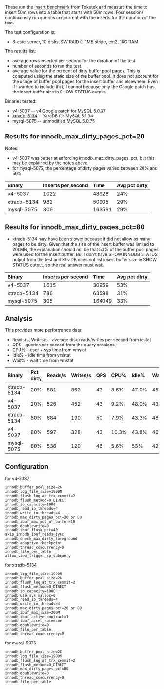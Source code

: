 These run the [insert benchmark](http://www.tokutek.com/benchmark.php) from Tokutek and measure the time to insert 50m rows into a table that starts with 50m rows. Four sessions continuously run queries concurrent with the inserts for the duration of the test.

The test configuration is:
  * 8-core server, 10 disks, SW RAID 0, 1MB stripe, ext2, 16G RAM

The results list:
  * average rows inserted per second for the duration of the test
  * number of seconds to run the test
  * average value for the percent of dirty buffer pool pages. This is computed using the static size of the buffer pool. It does not account for the usage of buffer pool pages for the insert buffer and elsewhere. Even if I wanted to include that, I cannot because only the Google patch has the insert buffer size in SHOW STATUS output.

Binaries tested:
  * v4-5037 -- v4 Google patch for MySQL 5.0.37
  * [xtradb-5134](http://www.percona.com/percona-lab.html) -- XtraDB for MySQL 5.1.34
  * mysql-5075 -- unmodified MySQL 5.0.75

## Results for innodb\_max\_dirty\_pages\_pct=20 ##

Notes:
  * v4-5037 was better at enforcing innodb\_max\_dirty\_pages\_pct, but this may be explained by the notes above.
  * for mysql-5075, the percentage of dirty pages varied between 20% and 50%

| **Binary** | **Inserts per second** | **Time** | **Avg pct dirty** |
|:-----------|:-----------------------|:---------|:------------------|
| v4-5037 | 1022 | 48928 | 24% |
| xtradb-5134 | 982 | 50905 | 29% |
| mysql-5075 | 306 | 163591 | 29% |

## Results for innodb\_max\_dirty\_pages\_pct=80 ##

  * xtradb-5134 may have been slower because it did not allow as many pages to be dirty. Given that the size of the insert buffer was limited to 200MB, the explanation should not be that 50% of the buffer pool pages were used for the insert buffer. But I don't have SHOW INNODB STATUS output from the test and XtraDB does not list insert buffer size in SHOW STATUS output, so the real answer must wait.

| **Binary** | **Inserts per second** | **Time** | **Avg pct dirty** |
|:-----------|:-----------------------|:---------|:------------------|
| v4-5037 | 1615 | 30959 | 53% |
| xtradb-5134 | 786 | 63598 | 31% |
| mysql-5075 | 305 | 164049 | 33% |

## Analysis ##

This provides more performance data:
  * Reads/s, Writes/s - average disk reads/writes per second from iostat
  * QPS - queries per second from the query sessions
  * CPU% - user + sys time from vmstat
  * Idle% - idle time from vmstat
  * Wait% - wait time from vmstat

| **Binary** | **Pct dirty** | **Reads/s** | **Writes/s** | **QPS** | **CPU%** | **Idle%** | **Wait%** |
|:-----------|:--------------|:------------|:-------------|:--------|:---------|:----------|:----------|
| xtradb-5134 | 20% | 581 | 353 | 43 | 8.6% | 47.0% | 45.0% |
| v4-5037 | 20% | 526 | 452 | 43 | 9.2% | 48.0% | 43.0% |
| xtradb-5134 | 80% | 684 | 190 | 50 | 7.9% | 43.3% | 48.3% |
| v4-5037 | 80% | 597 | 328 | 43 | 10.3% | 43.8% | 46.0% |
| mysql-5075 | 80% | 536 | 120 | 46 | 5.6% | 53% | 42% |

## Configuration ##

for v4-5037
```
innodb_buffer_pool_size=2G
innodb_log_file_size=1900M
innodb_flush_log_at_trx_commit=2
innodb_flush_method=O_DIRECT
innodb_io_capacity=1000
innodb_read_io_threads=4
innodb_write_io_threads=4
innodb_max_dirty_pages_pct=20 or 80
innodb_ibuf_max_pct_of_buffer=10
innodb_doublewrite=0
innodb_ibuf_flush_pct=40
skip_innodb_ibuf_reads_sync
innodb_check_max_dirty_foreground
innodb_adaptive_checkpoint
innodb_thread_concurrency=0
innodb_file_per_table
allow_view_trigger_sp_subquery
```

for xtradb-5134
```
innodb_log_file_size=1900M
innodb_buffer_pool_size=2G
innodb_flush_log_at_trx_commit=2
innodb_flush_method=O_DIRECT
innodb_io_capacity=1000
innodb_use_sys_malloc=0
innodb_read_io_threads=4
innodb_write_io_threads=4
innodb_max_dirty_pages_pct=20 or 80
innodb_ibuf_max_size=200M
innodb_ibuf_active_contract=1
innodb_ibuf_accel_rate=400
innodb_doublewrite=0
innodb_file_per_table
innodb_thread_concurrency=0
```

for mysql-5075
```
innodb_buffer_pool_size=2G
innodb_log_file_size=1900M
innodb_flush_log_at_trx_commit=2
innodb_flush_method=O_DIRECT
innodb_max_dirty_pages_pct=80
innodb_doublewrite=0
innodb_thread_concurrency=0
innodb_file_per_table
```